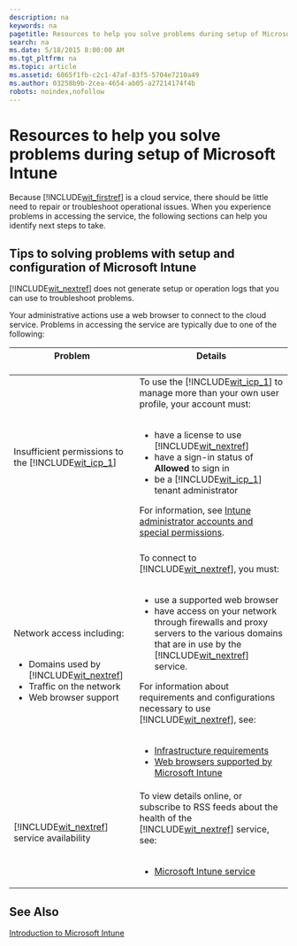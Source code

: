 ```yaml
---
description: na
keywords: na
pagetitle: Resources to help you solve problems during setup of Microsoft Intune
search: na
ms.date: 5/18/2015 8:00:00 AM
ms.tgt_pltfrm: na
ms.topic: article
ms.assetid: 6865f1fb-c2c1-47af-83f5-5704e7210a49
ms.author: 03258b9b-2cea-4654-ab05-a27214174f4b
robots: noindex,nofollow
---
```

# Resources to help you solve problems during setup of Microsoft Intune
Because [!INCLUDE[wit_firstref](../Token/wit_firstref_md.md)] is a cloud service, there should be little need to repair or troubleshoot operational issues. When you experience problems in accessing the service, the following sections can help you identify next steps to take.

## <a name="BKMK_ResolveSetupProblems"></a>Tips to solving problems with setup and configuration of Microsoft Intune
[!INCLUDE[wit_nextref](../Token/wit_nextref_md.md)] does not generate setup or operation logs that you can use to troubleshoot problems.

Your administrative actions use a web browser to connect to the cloud service. Problems in accessing the service are typically due to one of the following:

|Problem <br /> <br />|Details <br /> <br />|
|-----------|-----------|
|Insufficient permissions to the [!INCLUDE[wit_icp_1](../Token/wit_icp_1_md.md)] <br /> <br />|To use the [!INCLUDE[wit_icp_1](../Token/wit_icp_1_md.md)] to manage more than your own user profile, your account must: <br /> <br /><ul><li>have a license to use [!INCLUDE[wit_nextref](../Token/wit_nextref_md.md)] </li><li>have a sign-in status of **Allowed** to sign in </li><li>be a [!INCLUDE[wit_icp_1](../Token/wit_icp_1_md.md)] tenant administrator </li> </ul>For information, see [Intune administrator accounts and special permissions](../Topic/What_to_know_before_setting_up_Microsoft_Intune.md#BKMK_AdminAccounts). <br /> <br />|
|Network access including: <br /> <br /><ul><li>Domains used by [!INCLUDE[wit_nextref](../Token/wit_nextref_md.md)] </li><li>Traffic on the network </li><li>Web browser support </li> </ul>|To connect to [!INCLUDE[wit_nextref](../Token/wit_nextref_md.md)], you must: <br /> <br /><ul><li>use a supported web browser </li><li>have access on your network through firewalls and proxy servers to the various domains that are in use by the [!INCLUDE[wit_nextref](../Token/wit_nextref_md.md)] service. </li> </ul>For information about requirements and configurations necessary to use [!INCLUDE[wit_nextref](../Token/wit_nextref_md.md)], see: <br /> <br /><ul><li>[Infrastructure requirements](../Topic/Network_infrastructure_requirements_for_Microsoft_Intune.md#BKMK_InfrastructureReqs) </li><li>[Web browsers supported by Microsoft Intune](../Topic/Network_infrastructure_requirements_for_Microsoft_Intune.md#BKMK_SupportedBrowsers) </li> </ul>|
|[!INCLUDE[wit_nextref](../Token/wit_nextref_md.md)] service availability <br /> <br />|To view details online, or subscribe to RSS feeds about the health of the [!INCLUDE[wit_nextref](../Token/wit_nextref_md.md)] service, see: <br /> <br /><ul><li>[Microsoft Intune service](http://status.manage.microsoft.com/) </li> </ul>|

## See Also
[Introduction to Microsoft Intune](../Topic/Introduction_to_Microsoft_Intune.md)

